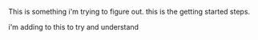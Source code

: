 This is something i'm trying to figure out. 
this is the getting started steps. 

i'm adding to this to try and understand
